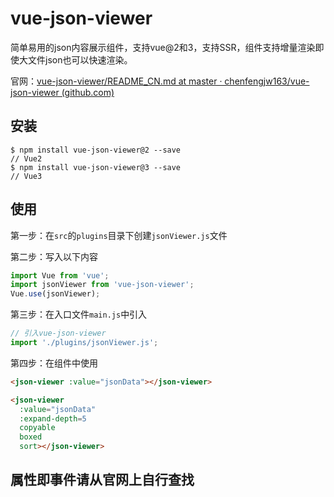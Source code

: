 # vue-json-viewer

简单易用的json内容展示组件，支持vue@2和3，支持SSR，组件支持增量渲染即使大文件json也可以快速渲染。

官网：[vue-json-viewer/README_CN.md at master · chenfengjw163/vue-json-viewer (github.com)](https://github.com/chenfengjw163/vue-json-viewer/blob/master/README_CN.md)

## 安装

```
$ npm install vue-json-viewer@2 --save
// Vue2
$ npm install vue-json-viewer@3 --save
// Vue3
```



## 使用

第一步：在`src`的`plugins`目录下创建`jsonViewer.js`文件

第二步：写入以下内容

```js
import Vue from 'vue';
import jsonViewer from 'vue-json-viewer';
Vue.use(jsonViewer);

```

第三步：在入口文件`main.js`中引入

```js
// 引入vue-json-viewer
import './plugins/jsonViewer.js';
```

第四步：在组件中使用

```html
<json-viewer :value="jsonData"></json-viewer>

<json-viewer
  :value="jsonData"
  :expand-depth=5
  copyable
  boxed
  sort></json-viewer>
```

## 属性即事件请从官网上自行查找


